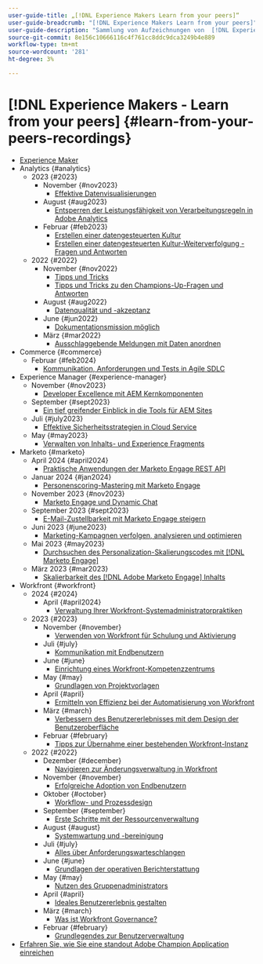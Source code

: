 ```yaml
---
user-guide-title: „[!DNL Experience Makers Learn from your peers]“
user-guide-breadcrumb: "[!DNL Experience Makers Learn from your peers]"
user-guide-description: "Sammlung von Aufzeichnungen von  [!DNL Experience Makers Learn from your peers]"
source-git-commit: 8e156c10666116c4f761cc8ddc9dca3249b4e889
workflow-type: tm+mt
source-wordcount: '281'
ht-degree: 3%

---
```



# [!DNL Experience Makers - Learn from your peers] {#learn-from-your-peers-recordings}

+ [Experience Maker](overview.md)
+ Analytics {#analytics}
   + 2023 {#2023}
      + November {#nov2023}
         + [Effektive Datenvisualisierungen](analytics/nov2023/impactful-data-visualizations.md)
      + August {#aug2023}
         + [Entsperren der Leistungsfähigkeit von Verarbeitungsregeln in Adobe Analytics](analytics/aug2023/processing-rules.md)
      + Februar {#feb2023}
         + [Erstellen einer datengesteuerten Kultur](analytics/feb2023/data-driven-culture.md)
         + [Erstellen einer datengesteuerten Kultur-Weiterverfolgung - Fragen und Antworten](analytics/feb2023/data-driven-culture-q-and-a.md)
   + 2022 {#2022}
      + November {#nov2022}
         + [Tipps und Tricks](analytics/nov2022/tips-and-tricks.md)
         + [Tipps und Tricks zu den Champions-Up-Fragen und Antworten](analytics/nov2022/tips-and-tricks-q-and-a.md)
      + August {#aug2022}
         + [Datenqualität und -akzeptanz](analytics/aug2022/data-quality.md)
      + June {#jun2022}
         + [Dokumentationsmission möglich](analytics/june2022/mission-possible.md)
      + März {#mar2022}
         + [Ausschlaggebende Meldungen mit Daten anordnen](analytics/mar2022/stories-with-data.md)
+ Commerce {#commerce}
   + Februar {#feb2024}
      + [Kommunikation, Anforderungen und Tests in Agile SDLC](commerce/2024/agile-sdlc.md)
+ Experience Manager {#experience-manager}
   + November {#nov2023}
      + [Developer Excellence mit AEM Kernkomponenten](experience-manager/nov2023/core-components.md)
   + September {#sept2023}
      + [Ein tief greifender Einblick in die Tools für AEM Sites](experience-manager/sept2023/aem-sites-tools.md)
   + Juli {#july2023}
      + [Effektive Sicherheitsstrategien in Cloud Service](experience-manager/july2023/effective-security-strategies-in-cloud-service.md)
   + May {#may2023}
      + [Verwalten von Inhalts- und Experience Fragments](experience-manager/may2023/mastering-content-and-experience-fragments.md)
+ Marketo {#marketo}
   + April 2024 {#april2024}
      + [Praktische Anwendungen der Marketo Engage REST API](marketo/april2024/practical-applications-of-marketo-engage-rest-api.md)
   + Januar 2024 {#jan2024}
      + [Personenscoring-Mastering mit Marketo Engage](marketo/jan2024/person-scoring-mastery.md)
   + November 2023 {#nov2023}
      + [Marketo Engage und Dynamic Chat](marketo/nov2023/dynamic-chat.md)
   + September 2023 {#sept2023}
      + [E-Mail-Zustellbarkeit mit Marketo Engage steigern](marketo/sept2023/email-deliverability.md)
   + Juni 2023 {#june2023}
      + [Marketing-Kampagnen verfolgen, analysieren und optimieren](marketo/june2023/marketing-campaigns.md)
   + Mai 2023 {#may2023}
      + [Durchsuchen des Personalization-Skalierungscodes mit  [!DNL Marketo Engage]](marketo/may2023/personalization-at-scale.md)
   + März 2023 {#mar2023}
      + [Skalierbarkeit des [!DNL Adobe Marketo Engage] Inhalts](marketo/mar2023/templates-tokens-teamwork.md)
+ Workfront {#workfront}
   + 2024 {#2024}
      + April {#april2024}
         + [Verwaltung Ihrer Workfront-Systemadministratorpraktiken](workfront/2024/04/staffing-your-workfront-system-admin-practice.md)
   + 2023 {#2023}
      + November {#november}
         + [Verwenden von Workfront für Schulung und Aktivierung](workfront/2023/11/using-workfront-for-training-and-enablement.md)
      + Juli {#july}
         + [Kommunikation mit Endbenutzern](workfront/2023/07/communicating-with-end-users.md)
      + June {#june}
         + [Einrichtung eines Workfront-Kompetenzzentrums](workfront/2023/06/establishing-a-workfront-center-of-excellence.md)
      + May {#may}
         + [Grundlagen von Projektvorlagen](workfront/2023/05/foundations-of-project-templates.md)
      + April {#april}
         + [Ermitteln von Effizienz bei der Automatisierung von Workfront](workfront/2023/04/finding-efficiencies-in-workfront-automation.md)
      + März {#march}
         + [Verbessern des Benutzererlebnisses mit dem Design der Benutzeroberfläche](workfront/2023/03/improving-user-experience-with-interface-design.md)
      + Februar {#february}
         + [Tipps zur Übernahme einer bestehenden Workfront-Instanz](workfront/2023/02/tips-for-taking-over-an-existing-workfront-instance.md)
   + 2022 {#2022}
      + Dezember {#december}
         + [Navigieren zur Änderungsverwaltung in Workfront](workfront/2022/12/navigating-change-management.md)
      + November {#november}
         + [Erfolgreiche Adoption von Endbenutzern](workfront/2022/11/successful-end-user-adoption.md)
      + Oktober {#october}
         + [Workflow- und Prozessdesign](workfront/2022/10/workflow-and-process-design.md)
      + September {#september}
         + [Erste Schritte mit der Ressourcenverwaltung](workfront/2022/09/getting-started-with-resource-management.md)
      + August {#august}
         + [Systemwartung und -bereinigung](workfront/2022/08/system-maintenance-and-cleanup.md)
      + Juli {#july}
         + [Alles über Anforderungswarteschlangen](workfront/2022/07/all-about-request-queues.md)
      + June {#june}
         + [Grundlagen der operativen Berichterstattung](workfront/2022/06/foundations-of-operational-reporting.md)
      + May {#may}
         + [Nutzen des Gruppenadministrators](workfront/2022/05/leveraging-the-group-admin.md)
      + April {#april}
         + [Ideales Benutzererlebnis gestalten](workfront/2022/04/designing-an-ideal-user-experience.md)
      + März {#march}
         + [Was ist Workfront Governance?](workfront/2022/03/what-is-workfront-governance.md)
      + Februar {#february}
         + [Grundlegendes zur Benutzerverwaltung](workfront/2022/02/understanding-user-management.md)
+ [Erfahren Sie, wie Sie eine standout Adobe Champion Application einreichen](./adobe-champion-application.md)
